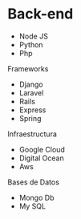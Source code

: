 # Back-end

+ Node JS
+ Python
+ Php

Frameworks

+ Django
+ Laravel
+ Rails
+ Express
+ Spring

Infraestructura

+ Google Cloud
+ Digital Ocean
+ Aws

Bases de Datos
+ Mongo Db
+ My SQL
